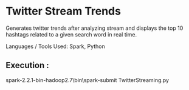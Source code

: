 # Twitter Stream Trends

Generates twitter trends after analyzing stream and displays the top 10 hashtags related to a given search word in real time.

Languages / Tools Used: Spark, Python


## Execution :
spark-2.2.1-bin-hadoop2.7\bin\spark-submit TwitterStreaming.py
